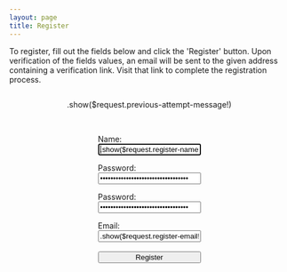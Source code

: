 ```yaml
---
layout: page
title: Register
---
```

To register, fill out the fields below and click the 'Register' button. Upon verification of the fields values, an email will be sent to the given address containing a verification link. Visit that link to complete the registration process.

<form action="/command/register" method="post">
	<div style="display:flex; flex-direction:column; justify-content:center; margin-bottom:50px;">
		<div style="margin-left:auto; margin-right:auto;">
			<p>.show($request.previous-attempt-message!)</p>
		</div>
		<div style="margin-left:auto; margin-right:auto;">
			<br>
			<p style="margin-bottom:0px">Name:</p>
			<input style="color:black;" type="text" name="register-name" value=".show($request.register-name!)" autofocus>
			<br>
			<p style="margin-bottom:0px">Password:</p>
			<input style="color:black;" type="password" name="register-password-1" value=".show($request.RegisterPassword1!)">
			<br>
			<p style="margin-bottom:0px">Password:</p>
			<input style="color:black;" type="password" name="register-password-2" value=".show($request.RegisterPassword2!)">
			<br>
			<p style="margin-bottom:0px">Email:</p>
			<input style="color:black;" type="text" name="register-email" value=".show($request.register-email!)">
			<br>
			<br>
			<input style="width:100%; color:black;" type="submit" value="Register">
		</div>
	</div>
</form>
